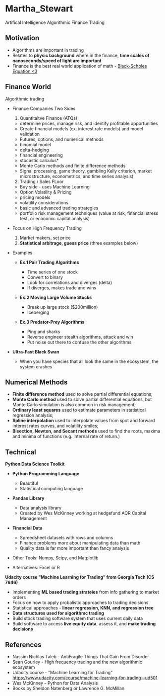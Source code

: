 # Martha_Stewart
Artifical Intelligence Algorithmic Finance Trading 


## Motivation 
* Algorithms are important in trading
* Relates to **physic background** where in the finance, **time scales of nanoseconds/speed of light are important**
* Finance is the best real world application of math - [Black-Scholes Equation <3](https://en.wikipedia.org/wiki/Black%E2%80%93Scholes_equation)


## Finance World
Algorithmic trading 

* Finance Companies Two Sides 
  1) Quantitaitve Finance (ATQs)
    * determine prices, manage risk, and identify profitable opportunities
    * Create financial models (ex. interest rate models) and model validation
    * Futures, options, and numerical methods
    * binomial model
    * delta-hedging 
    * financial engineering
    * stocastic calculus*
    * Monte Carlo methods and finite difference methods
    * Signal processing, game theory, gambling Kelly criterion, market microstructure, econometrics, and time series analysis)
  2) Trading / Sales FLoor 
    * Buy side - uses Machine Learning
    * Option Volatility & Pricing 
    * pricing models
    * volatility considerations
    * basic and advanced trading strategies
    * portfolio risk management techniques (value at risk, financial stress test, or economic capital analysis)
    
* Focus on High Frequency Trading
  1) Market makers, set price
  2) **Statistical arbitrage, guess price** (three examples below)

* Examples
  * **Ex.1 Pair Trading Algorithms**
    * Time series of one stock
    * Convert to binary 
    * Look for correlations and diverges (delta)
    * If diverges, makes trade and wins 

  * **Ex.2 Moving Large Volume Stocks** 
    * Break up large stock ($200million)
    * Iceberging 

  * **Ex.3 Predator-Prey Algorithms** 
    * Ping and sharks
    * Reverse engineer stealth algorithms, attack and win
    * Put noise out there to confuse the other algorithms

* **Ultra-Fast Black Swan**
  * When you have species that all look the same in the ecosystem, the system crashes


## Numerical Methods 

* **Finite difference method**  used to solve partial differential equations;
* **Monte Carlo method** used to solve partial differential equations, but Monte Carlo simulation is also common in risk management;
* **Ordinary least squares** used to estimate parameters in statistical regression analysis;
* **Spline interpolation** used to interpolate values from spot and forward interest rates curves, and volatility smiles;
* **Bisection, Newton, and Secant methods** used to find the roots, maxima and minima of functions (e.g. internal rate of return.)

## Technical

**Python Data Science Toolkit**

* **Python Programming Language**
  * Beautiful
  * Statistical computing language
  
* **Pandas Library**
  * Data analysis library 
  * Created by Wes McKinney working at hedgefund AQR Capital Management
  
* **Financial Data**
  * Spreedsheet datasets with rows and columns
  * Finance problems more about manipulating data than math
  * Quality data is far more important than fancy analysis
  
* Other Tools: Numpy, Scipy, and Matplotlib
* Alternatives: Excel or R


**Udacity course "Machine Learning for Trading” from Georgia Tech (CS 7646)**

* Implementing **ML based trading strateies** from info gathering to market orders
* Focus on how to apply probalistic approaches to trading decisions
* Statistical approaches - **linear regression, KNN, and regression tree** 
* **Data structures used for algorithmc trading** 
* Build stock trading software system that uses current daily data
* Build software to access **live equity data**, assess it, and **make trading decisions**




## References 
* Nassim Nichlas Taleb - AntiFragile Things That Gain From Disorder
* Sean Gourley - High frequency trading and the new algorithmic ecosystem
* Udacity course -  "Machine Learning for Trading” https://www.udacity.com/course/machine-learning-for-trading--ud501
* Wes McKinney - Python for Data Analysis
* Books by Sheldon Natenberg or Lawrence G. McMillan

